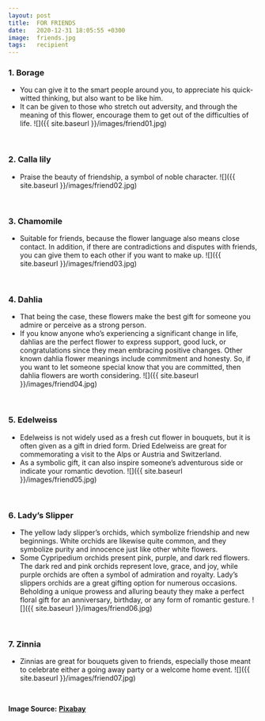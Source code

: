 ```yaml
---
layout: post
title:  FOR FRIENDS
date:   2020-12-31 18:05:55 +0300
image:  friends.jpg
tags:   recipient
---
```

### 1. Borage
* You can give it to the smart people around you, to appreciate his quick-witted thinking, but also want to be like him.
* It can be given to those who stretch out adversity, and through the meaning of this flower, encourage them to get out of the difficulties of life.
![]({{ site.baseurl }}/images/friend01.jpg)
<br>

### 2. Calla lily
* Praise the beauty of friendship, a symbol of noble character.
![]({{ site.baseurl }}/images/friend02.jpg)
<br>

### 3. Chamomile
* Suitable for friends, because the flower language also means close contact. In addition, if there are contradictions and disputes with friends, you can give them to each other if you want to make up.
![]({{ site.baseurl }}/images/friend03.jpg)
<br>

### 4. Dahlia
* That being the case, these flowers make the best gift for someone you admire or perceive as a strong person.
* If you know anyone who’s experiencing a significant change in life, dahlias are the perfect flower to express support, good luck, or congratulations since they mean embracing positive changes. Other known dahlia flower meanings include commitment and honesty. So, if you want to let someone special know that you are committed, then dahlia flowers are worth considering. 
![]({{ site.baseurl }}/images/friend04.jpg)
<br>

### 5. Edelweiss
* Edelweiss is not widely used as a fresh cut flower in bouquets, but it is often given as a gift in dried form. Dried Edelweiss are great for commemorating a visit to the Alps or Austria and Switzerland. 
* As a symbolic gift, it can also inspire someone’s adventurous side or indicate your romantic devotion. 
![]({{ site.baseurl }}/images/friend05.jpg)
<br>

### 6. Lady’s Slipper
* The yellow lady slipper’s orchids, which symbolize friendship and new beginnings. White orchids are likewise quite common, and they symbolize purity and innocence just like other white flowers.
* Some Cypripedium orchids present pink, purple, and dark red flowers. The dark red and pink orchids represent love, grace, and joy, while purple orchids are often a symbol of admiration and royalty.  Lady’s slippers orchids are a great gifting option for numerous occasions. Beholding a unique prowess and alluring beauty they make a perfect floral gift for an anniversary, birthday, or any form of romantic gesture.
![]({{ site.baseurl }}/images/friend06.jpg)
<br>

### 7. Zinnia
* Zinnias are great for bouquets given to friends, especially those meant to celebrate either a going away party or a welcome home event.
![]({{ site.baseurl }}/images/friend07.jpg)
<br>

__Image Source:__ <a href="https://pixabay.com/">__Pixabay__</a>
